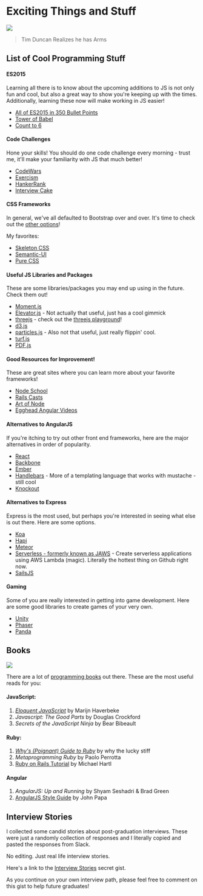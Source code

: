# Exciting Things and Stuff

![](http://i.imgur.com/O1ANczn.gif)

> Tim Duncan Realizes he has Arms

## List of Cool Programming Stuff

#### ES2015

Learning all there is to know about the upcoming additions to JS is not only fun and cool, but also a great way to show you're keeping up with the times. Additionally, learning these now will make working in JS easier!

- [All of ES2015 in 350 Bullet Points](https://ponyfoo.com/articles/es6)
- [Tower of Babel](https://github.com/yosuke-furukawa/tower-of-babel)
- [Count to 6](https://github.com/domenic/count-to-6)

#### Code Challenges

Hone your skills! You should do one code challenge every morning - trust me, it'll make your familiarity with JS that much better!

- [CodeWars](http://www.codewars.com/)
- [Exercism](http://exercism.io/)
- [HankerRank](https://www.hackerrank.com)
- [Interview Cake](https://www.interviewcake.com/)

#### CSS Frameworks

In general, we've all defaulted to Bootstrap over and over. It's time to check out the [other options](http://www.awwwards.com/what-are-frameworks-22-best-responsive-css-frameworks-for-web-design.html)!

My favorites:

- [Skeleton CSS](http://getskeleton.com/)
- [Semantic-UI](http://semantic-ui.com/)
- [Pure CSS](http://purecss.io/)

#### Useful JS Libraries and Packages

These are some libraries/packages you may end up using in the future. Check them out!

- [Moment.js](http://momentjs.com/)
- [Elevator.js](http://tholman.com/elevator.js/) - Not actually that useful, just has a cool gimmick
- [threejs](http://threejs.org/) - check out the [threejs playground](http://brangerbriz.net/labs/threejs_playGnd/)!
- [d3.js](http://d3js.org/)
- [particles.js](http://vincentgarreau.com/particles.js/#default) - Also not that useful, just really flippin' cool.
- [turf.js](http://turfjs.org/)
- [PDF.js](http://mozilla.github.io/pdf.js/)

#### Good Resources for Improvement!

These are great sites where you can learn more about your favorite frameworks!

- [Node School](http://nodeschool.io/)
- [Rails Casts](http://railscasts.com/)
- [Art of Node](https://github.com/maxogden/art-of-node#events)
- [Egghead Angular Videos](https://egghead.io/technologies/angularjs)

#### Alternatives to AngularJS

If you're itching to try out other front end frameworks, here are the major alternatives in order of popularity.

- [React](http://facebook.github.io/react/)
- [Backbone](http://backbonejs.org/)
- [Ember](http://emberjs.com/)
- [Handlebars](http://handlebarsjs.com/) - More of a templating language that works with mustache - still cool
- [Knockout](http://knockoutjs.com/)

#### Alternatives to Express

Express is the most used, but perhaps you're interested in seeing what else is out there. Here are some options.

- [Koa](http://koajs.com/)
- [Hapi](http://hapijs.com/)
- [Meteor](https://www.meteor.com/)
- [Serverless - formerly known as JAWS](https://github.com/serverless/serverless) - Create serverless applications using AWS Lambda (magic). Literally the hottest thing on Github right now.
- [SailsJS](http://sailsjs.org/)

#### Gaming

Some of you are really interested in getting into game development. Here are some good libraries to create games of your very own.

- [Unity](http://unity3d.com/)
- [Phaser](http://phaser.io/)
- [Panda](http://www.pandajs.net/)

## Books

![](http://blogs.edweek.org/edweek/bookmarks/getcaughtreading_TimDuncan.jpg)

There are a lot of [programming books](https://github.com/vhf/free-programming-books) out there. These are the most useful reads for you:

#### JavaScript:

1. [*Eloquent JavaScript*](http://watchandcode.com/courses/eloquent-javascript-the-annotated-version) by Marijn Haverbeke
2. *Javascript: The Good Parts* by Douglas Crockford
3. *Secrets of the JavaScript Ninja* by Bear Bibeault

#### Ruby:

1. [*Why's (Poignant) Guide to Ruby*](http://poignant.guide/) by why the lucky stiff
2. *Metaprogramming Ruby* by Paolo Perrotta
3. [Ruby on Rails Tutorial](https://www.railstutorial.org/book) by Michael Hartl

#### Angular

1. *AngularJS: Up and Running* by Shyam Seshadri & Brad Green
2. [AngularJS Style Guide](https://github.com/johnpapa/angular-styleguide) by John Papa



## Interview Stories

I collected some candid stories about post-graduation interviews. These were just a randomly collection of responses and I literally copied and pasted the responses from Slack.

No editing. Just real life interview stories.

Here's a link to the [Interview Stories](https://gist.github.com/EARnagram/d36c9d6d168880159d94450d5216fc49) secret gist. 

As you continue on your own interview path, please feel free to comment on this gist to help future graduates!